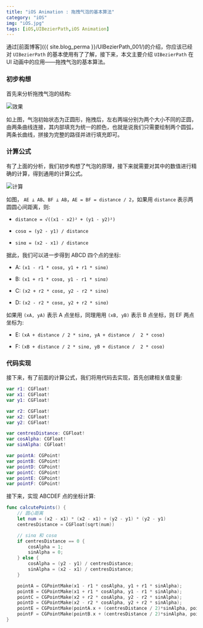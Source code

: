 ```yaml
---
title: "iOS Animation : 拖拽气泡的基本算法"
category: "iOS"
img: "iOS.jpg"
tags: [iOS,UIBezierPath,iOS Animation]
---
```

通过[前面博客]({{ site.blog_perma }}/UIBezierPath_001/)的介绍，你应该已经对 `UIBezierPath` 的基本使用有了了解，接下来，本文主要介绍 `UIBezierPath` 在 UI 动画中的应用——拖拽气泡的基本算法。

### 初步构想

首先来分析拖拽气泡的结构:

![效果](https://img.blog.csdn.net/20151013143513028?watermark/2/text/aHR0cDovL2Jsb2cuY3Nkbi5uZXQv/font/5a6L5L2T/fontsize/400/fill/I0JBQkFCMA==/dissolve/70/gravity/Center)

如上图，气泡初始状态为正圆形，拖拽后，左右两端分别为两个大小不同的正圆，由两条曲线连接，其内部填充为统一的颜色，也就是说我们只需要绘制两个圆弧，两条长曲线，拼接为完整的路径并进行填充即可。

### 计算公式

有了上面的分析，我们初步构想了气泡的原理，接下来就需要对其中的数值进行精确的计算，得到通用的计算公式。

![计算](https://img.blog.csdn.net/20151013150844340?watermark/2/text/aHR0cDovL2Jsb2cuY3Nkbi5uZXQv/font/5a6L5L2T/fontsize/400/fill/I0JBQkFCMA==/dissolve/70/gravity/Center)

如图， `AE ⊥ AB`、`BF ⊥ AB`，`AE = BF = distance / 2`，如果用 `distance` 表示两圆圆心间距离，则:

* `distance = √((x1 - x2)² + (y1 - y2)²)`

* `cosα = (y2 - y1) / distance`

* `sinα = (x2 - x1) / distance`

据此，我们可以进一步得到 ABCD 四个点的坐标:

* A: `(x1 - r1 * cosα, y1 + r1 * sinα)`

* B: `(x1 + r1 * cosα, y1 - r1 * sinα)`

* C: `(x2 + r2 * cosα, y2 - r2 * sinα)`

* D: `(x2 - r2 * cosα, y2 + r2 * sinα)`

如果用 `(xA, yA)` 表示 A 点坐标，同理用用 `(xB, yB)` 表示 B 点坐标，则 EF 两点坐标为:

* E: `(xA + distance / 2 * sinα, yA + distance /  2 * cosα)`

* F: `(xB + distance / 2 * sinα, yB + distance /  2 * cosα)`

### 代码实现

接下来，有了前面的计算公式，我们将用代码去实现，首先创建相关值变量:

```swift
var r1: CGFloat!
var x1: CGFloat!
var y1: CGFloat!

var r2: CGFloat!
var x2: CGFloat!
var y2: CGFloat!

var centresDistance: CGFloat!
var cosAlpha: CGFloat!
var sinAlpha: CGFloat!

var pointA: CGPoint!
var pointB: CGPoint!
var pointD: CGPoint!
var pointC: CGPoint!
var pointE: CGPoint!
var pointF: CGPoint!
```

接下来，实现 ABCDEF 点的坐标计算:

```swift
func calcutePoints() {
	// 圆心距离
	let num = (x2 - x1) * (x2 - x1) + (y2 - y1) * (y2 - y1)
	centresDistance = CGFloat(sqrt(num))

	// sinα 和 cosα
	if centresDistance == 0 {
		cosAlpha = 1;
		sinAlpha = 0;
	} else {
		cosAlpha = (y2 - y1) / centresDistance;
		sinAlpha = (x2 - x1) / centresDistance;
	}

	pointA = CGPointMake(x1 - r1 * cosAlpha, y1 + r1 * sinAlpha);
	pointB = CGPointMake(x1 + r1 * cosAlpha, y1 - r1 * sinAlpha);
	pointC = CGPointMake(x2 + r2 * cosAlpha, y2 - r2 * sinAlpha);
	pointD = CGPointMake(x2 - r2 * cosAlpha, y2 + r2 * sinAlpha);
	pointE = CGPointMake(pointA.x + (centresDistance / 2)*sinAlpha, pointA.y + (centresDistance / 2) * cosAlpha);
	pointF = CGPointMake(pointB.x + (centresDistance / 2)*sinAlpha, pointB.y + (centresDistance / 2) * cosAlpha);
}
```



